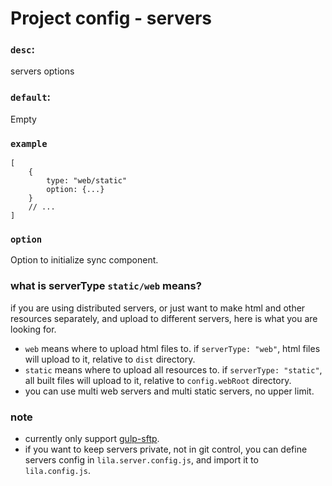 # Project config - servers

### `desc`: 

servers options

### `default`: 

Empty

### `example`

```
[
    {
        type: "web/static"
        option: {...}
    }
    // ...
]
```

### `option`

Option to initialize sync component.

### what is serverType `static/web` means?

if you are using distributed servers, or just want to make html and other resources separately, and upload to different servers, here is what you are looking for.

* `web` means where to upload html files to. if `serverType: "web"`, html files will upload to it, relative to `dist` directory. 
* `static` means where to upload all resources to. if `serverType: "static"`, all built files will upload to it, relative to `config.webRoot` directory.
* you can use multi web servers and multi static servers, no upper limit.

### note

* currently only support [gulp-sftp](https://github.com/gtg092x/gulp-sftp).
* if you want to keep servers private, not in git control, you can define servers config in `lila.server.config.js`, and import it to `lila.config.js`.
